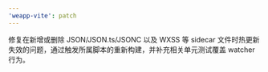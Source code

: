 ```yaml
---
'weapp-vite': patch
---
```


修复在新增或删除 JSON/JSON.ts/JSONC 以及 WXSS 等 sidecar 文件时热更新失效的问题，通过触发所属脚本的重新构建，并补充相关单元测试覆盖 watcher 行为。
